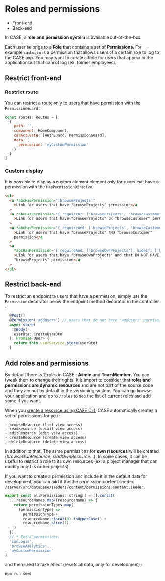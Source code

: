# Roles and permissions

- Front-end
- Back-end

In CASE, a **role and permission system** is available out-of-the-box.

Each user belongs to a **Role** that contains a set of **Permissions**. For example `canLogin` is a permission that allows users of a certain role to log to the CASE app. You may want to create a Role for users that appear in the application but that cannot log (ex: former employees).

## Restrict front-end

### Restrict route

You can restrict a route only to users that have permission with the `PermissionGuard` :

```js
const routes: Routes = [
  {
    path: '',
    component: HomeComponent,
    canActivate: [AuthGuard, PermissionGuard],
    data: {
      permission: 'myCustomPermission'
    }
  }
]
```

### Custom display

It is possible to display a custom element element only for users that have a permission with the `HasPermissionDirecive` :

```html
<ul>
  <a *abcHasPermission="'browseProjects'"
    >Link for users that have "browseProjects" permission</a
  >
  <a *abcHasPermission="{ requireOr: ['browseProjects', 'browseCustomers'] }"
    >Link for users that have "browseProjects" OR "browseCustomer" permission</a
  >
  <a *abcHasPermission="{ requireAnd: ['browseProjects', 'browseCustomers'] }"
    >Link for users that have "browseProjects" AND "browseCustomer"
    permission</a
  >
  <a
    *abcHasPermission="{ requireAnd: ['browseOwnProjects'], hideIf: ['browseProjects'] }"
    >Link for users that have "browseOwnProjects" and that DO NOT HAVE
    "browseProjects" permission</a
  >
</ul>
```

## Restrict back-end

To restrict an endpoint to users that have a permission, simply use the `Permission` decorator below the endpoint method decorator in the controller :

```js
  @Post()
  @Permission('addUsers') // Users that do not have "addUsers" permission will receive a 403 error.
  async store(
    @Body()
    userDto: CreateUserDto
  ): Promise<User> {
    return this.userService.store(userDto)
  }
```

## Add roles and permissions

By default there is 2 roles in CASE : **Admin** and **TeamMember**. You can tweak them to change their rights. It is import to consider that **roles and permissions are dynamic resources** and are not part of the source code and they are not by default in the versioning system. You can go browse your application and go to `/roles` to see the list of current roles and add some if you want.

When you [create a resource using CASE CLI](resources/create-a-resource.md), CASE automatically creates a set of permissions for you :

```
- browseResource (list view access)
- readResource (detail view access)
- editResource (edit view access)
- createResource (create view access)
- deleteResource (delete view access)
```

In addition to that. The same permissions for **own resources** will be created (_browseOwnResource_, _readOwnResource_...). In some cases, it can be useful to restrict a role to its own resources (ex: a project manager that can modify only his or her projects).

If you want to create a permission and include it in the default data for development, you can add it the the permission content seeder `/server/src/database/seeders/content/permissions.content.seeder`.

```js
export const allPermissions: string[] = [].concat(
  ...resourceNames.map((resourceName) => {
    return permissionTypes.map(
      (permissionType) =>
        permissionType +
        resourceName.charAt(0).toUpperCase() +
        resourceName.slice(1)
    )
  }),
  // * Extra permissions.
  'canLogin',
  'browseAnalytics',
  'myCustomPermission'
)
```

and then seed to take effect (resets all data, only for development) :

```bash
npm run seed
```
